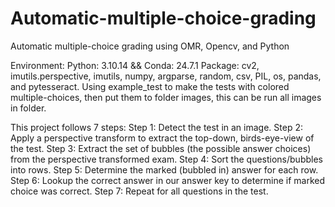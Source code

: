 # Automatic-multiple-choice-grading
Automatic multiple-choice grading using OMR, Opencv, and Python

Environment: Python: 3.10.14 && Conda: 24.7.1
Package: cv2, imutils.perspective, imutils, numpy, argparse, random, csv, PIL, os, pandas, and pytesseract.
Using example_test to make the tests with colored multiple-choices, then put them to folder images, this can be run all images in folder.

This project follows 7 steps:
Step 1: Detect the test in an image.
Step 2: Apply a perspective transform to extract the top-down, birds-eye-view of the test.
Step 3: Extract the set of bubbles (the possible answer choices) from the perspective transformed exam.
Step 4: Sort the questions/bubbles into rows.
Step 5: Determine the marked (bubbled in) answer for each row.
Step 6: Lookup the correct answer in our answer key to determine if marked choice was correct.
Step 7: Repeat for all questions in the test.
